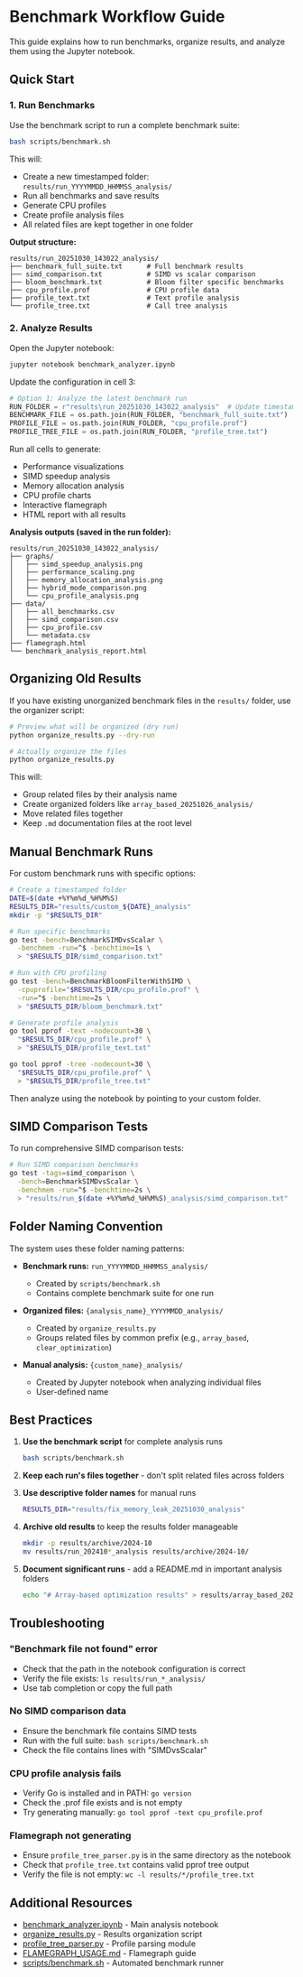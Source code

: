 # Benchmark Workflow Guide

This guide explains how to run benchmarks, organize results, and analyze them using the Jupyter notebook.

## Quick Start

### 1. Run Benchmarks

Use the benchmark script to run a complete benchmark suite:

```bash
bash scripts/benchmark.sh
```

This will:
- Create a new timestamped folder: `results/run_YYYYMMDD_HHMMSS_analysis/`
- Run all benchmarks and save results
- Generate CPU profiles
- Create profile analysis files
- All related files are kept together in one folder

**Output structure:**
```
results/run_20251030_143022_analysis/
├── benchmark_full_suite.txt      # Full benchmark results
├── simd_comparison.txt           # SIMD vs scalar comparison
├── bloom_benchmark.txt           # Bloom filter specific benchmarks
├── cpu_profile.prof              # CPU profile data
├── profile_text.txt              # Text profile analysis
└── profile_tree.txt              # Call tree analysis
```

### 2. Analyze Results

Open the Jupyter notebook:

```bash
jupyter notebook benchmark_analyzer.ipynb
```

Update the configuration in cell 3:

```python
# Option 1: Analyze the latest benchmark run
RUN_FOLDER = r"results\run_20251030_143022_analysis"  # Update timestamp
BENCHMARK_FILE = os.path.join(RUN_FOLDER, "benchmark_full_suite.txt")
PROFILE_FILE = os.path.join(RUN_FOLDER, "cpu_profile.prof")
PROFILE_TREE_FILE = os.path.join(RUN_FOLDER, "profile_tree.txt")
```

Run all cells to generate:
- Performance visualizations
- SIMD speedup analysis
- Memory allocation analysis
- CPU profile charts
- Interactive flamegraph
- HTML report with all results

**Analysis outputs (saved in the run folder):**
```
results/run_20251030_143022_analysis/
├── graphs/
│   ├── simd_speedup_analysis.png
│   ├── performance_scaling.png
│   ├── memory_allocation_analysis.png
│   ├── hybrid_mode_comparison.png
│   └── cpu_profile_analysis.png
├── data/
│   ├── all_benchmarks.csv
│   ├── simd_comparison.csv
│   ├── cpu_profile.csv
│   └── metadata.csv
├── flamegraph.html
└── benchmark_analysis_report.html
```

## Organizing Old Results

If you have existing unorganized benchmark files in the `results/` folder, use the organizer script:

```bash
# Preview what will be organized (dry run)
python organize_results.py --dry-run

# Actually organize the files
python organize_results.py
```

This will:
- Group related files by their analysis name
- Create organized folders like `array_based_20251026_analysis/`
- Move related files together
- Keep `.md` documentation files at the root level

## Manual Benchmark Runs

For custom benchmark runs with specific options:

```bash
# Create a timestamped folder
DATE=$(date +%Y%m%d_%H%M%S)
RESULTS_DIR="results/custom_${DATE}_analysis"
mkdir -p "$RESULTS_DIR"

# Run specific benchmarks
go test -bench=BenchmarkSIMDvsScalar \
  -benchmem -run=^$ -benchtime=1s \
  > "$RESULTS_DIR/simd_comparison.txt"

# Run with CPU profiling
go test -bench=BenchmarkBloomFilterWithSIMD \
  -cpuprofile="$RESULTS_DIR/cpu_profile.prof" \
  -run=^$ -benchtime=2s \
  > "$RESULTS_DIR/bloom_benchmark.txt"

# Generate profile analysis
go tool pprof -text -nodecount=30 \
  "$RESULTS_DIR/cpu_profile.prof" \
  > "$RESULTS_DIR/profile_text.txt"

go tool pprof -tree -nodecount=30 \
  "$RESULTS_DIR/cpu_profile.prof" \
  > "$RESULTS_DIR/profile_tree.txt"
```

Then analyze using the notebook by pointing to your custom folder.

## SIMD Comparison Tests

To run comprehensive SIMD comparison tests:

```bash
# Run SIMD comparison benchmarks
go test -tags=simd_comparison \
  -bench=BenchmarkSIMDvsScalar \
  -benchmem -run=^$ -benchtime=2s \
  > "results/run_$(date +%Y%m%d_%H%M%S)_analysis/simd_comparison.txt"
```

## Folder Naming Convention

The system uses these folder naming patterns:

- **Benchmark runs:** `run_YYYYMMDD_HHMMSS_analysis/`
  - Created by `scripts/benchmark.sh`
  - Contains complete benchmark suite for one run

- **Organized files:** `{analysis_name}_YYYYMMDD_analysis/`
  - Created by `organize_results.py`
  - Groups related files by common prefix (e.g., `array_based`, `clear_optimization`)

- **Manual analysis:** `{custom_name}_analysis/`
  - Created by Jupyter notebook when analyzing individual files
  - User-defined name

## Best Practices

1. **Use the benchmark script** for complete analysis runs
   ```bash
   bash scripts/benchmark.sh
   ```

2. **Keep each run's files together** - don't split related files across folders

3. **Use descriptive folder names** for manual runs
   ```bash
   RESULTS_DIR="results/fix_memory_leak_20251030_analysis"
   ```

4. **Archive old results** to keep the results folder manageable
   ```bash
   mkdir -p results/archive/2024-10
   mv results/run_202410*_analysis results/archive/2024-10/
   ```

5. **Document significant runs** - add a README.md in important analysis folders
   ```bash
   echo "# Array-based optimization results" > results/array_based_20251026_analysis/README.md
   ```

## Troubleshooting

### "Benchmark file not found" error
- Check that the path in the notebook configuration is correct
- Verify the file exists: `ls results/run_*_analysis/`
- Use tab completion or copy the full path

### No SIMD comparison data
- Ensure the benchmark file contains SIMD tests
- Run with the full suite: `bash scripts/benchmark.sh`
- Check the file contains lines with "SIMDvsScalar"

### CPU profile analysis fails
- Verify Go is installed and in PATH: `go version`
- Check the .prof file exists and is not empty
- Try generating manually: `go tool pprof -text cpu_profile.prof`

### Flamegraph not generating
- Ensure `profile_tree_parser.py` is in the same directory as the notebook
- Check that `profile_tree.txt` contains valid pprof tree output
- Verify the file is not empty: `wc -l results/*/profile_tree.txt`

## Additional Resources

- [benchmark_analyzer.ipynb](benchmark_analyzer.ipynb) - Main analysis notebook
- [organize_results.py](organize_results.py) - Results organization script
- [profile_tree_parser.py](profile_tree_parser.py) - Profile parsing module
- [FLAMEGRAPH_USAGE.md](FLAMEGRAPH_USAGE.md) - Flamegraph guide
- [scripts/benchmark.sh](scripts/benchmark.sh) - Automated benchmark runner
